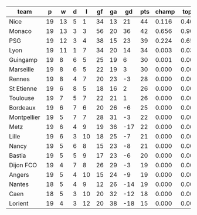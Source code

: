 |    team     | p  | w  | d | l  | gf | ga | gd  | pts | champ | top2  | top3  | top4  |  5-7  | bot4  | bot3  | bot2  |
|-------------|----|----|---|----|----|----|-----|-----|-------|-------|-------|-------|-------|-------|-------|-------|
| Nice        | 19 | 13 | 5 |  1 | 34 | 13 |  21 |  44 | 0.116 | 0.400 | 0.855 | 0.967 | 0.033 | 0.000 | 0.000 | 0.000|
| Monaco      | 19 | 13 | 3 |  3 | 56 | 20 |  36 |  42 | 0.656 | 0.902 | 0.989 | 0.999 | 0.001 | 0.000 | 0.000 | 0.000|
| PSG         | 19 | 12 | 3 |  4 | 38 | 15 |  23 |  39 | 0.224 | 0.656 | 0.939 | 0.989 | 0.010 | 0.000 | 0.000 | 0.000|
| Lyon        | 19 | 11 | 1 |  7 | 34 | 20 |  14 |  34 | 0.003 | 0.034 | 0.154 | 0.607 | 0.353 | 0.000 | 0.000 | 0.000|
| Guingamp    | 19 |  8 | 6 |  5 | 25 | 19 |   6 |  30 | 0.001 | 0.005 | 0.034 | 0.204 | 0.598 | 0.001 | 0.001 | 0.000|
| Marseille   | 19 |  8 | 6 |  5 | 22 | 19 |   3 |  30 | 0.000 | 0.004 | 0.021 | 0.137 | 0.571 | 0.002 | 0.001 | 0.000|
| Rennes      | 19 |  8 | 4 |  7 | 20 | 23 |  -3 |  28 | 0.000 | 0.000 | 0.001 | 0.016 | 0.238 | 0.039 | 0.022 | 0.008|
| St Etienne  | 19 |  6 | 8 |  5 | 18 | 16 |   2 |  26 | 0.000 | 0.000 | 0.002 | 0.021 | 0.303 | 0.025 | 0.013 | 0.006|
| Toulouse    | 19 |  7 | 5 |  7 | 22 | 21 |   1 |  26 | 0.000 | 0.000 | 0.006 | 0.048 | 0.444 | 0.011 | 0.005 | 0.001|
| Bordeaux    | 19 |  6 | 7 |  6 | 20 | 26 |  -6 |  25 | 0.000 | 0.000 | 0.000 | 0.005 | 0.112 | 0.111 | 0.069 | 0.033|
| Montpellier | 19 |  5 | 7 |  7 | 28 | 31 |  -3 |  22 | 0.000 | 0.000 | 0.000 | 0.005 | 0.118 | 0.115 | 0.066 | 0.033|
| Metz        | 19 |  6 | 4 |  9 | 19 | 36 | -17 |  22 | 0.000 | 0.000 | 0.000 | 0.000 | 0.016 | 0.413 | 0.306 | 0.185|
| Lille       | 19 |  6 | 3 | 10 | 18 | 25 |  -7 |  21 | 0.000 | 0.000 | 0.000 | 0.001 | 0.034 | 0.288 | 0.194 | 0.111|
| Nancy       | 19 |  5 | 6 |  8 | 15 | 23 |  -8 |  21 | 0.000 | 0.000 | 0.000 | 0.001 | 0.050 | 0.219 | 0.146 | 0.075|
| Bastia      | 19 |  5 | 5 |  9 | 17 | 23 |  -6 |  20 | 0.000 | 0.000 | 0.000 | 0.000 | 0.029 | 0.315 | 0.215 | 0.129|
| Dijon FCO   | 19 |  4 | 7 |  8 | 26 | 29 |  -3 |  19 | 0.000 | 0.000 | 0.000 | 0.001 | 0.035 | 0.319 | 0.220 | 0.130|
| Angers      | 19 |  5 | 4 | 10 | 15 | 24 |  -9 |  19 | 0.000 | 0.000 | 0.000 | 0.000 | 0.022 | 0.362 | 0.258 | 0.155|
| Nantes      | 18 |  5 | 4 |  9 | 12 | 26 | -14 |  19 | 0.000 | 0.000 | 0.000 | 0.000 | 0.017 | 0.440 | 0.327 | 0.215|
| Caen        | 18 |  5 | 3 | 10 | 20 | 32 | -12 |  18 | 0.000 | 0.000 | 0.000 | 0.000 | 0.014 | 0.504 | 0.391 | 0.261|
| Lorient     | 19 |  4 | 3 | 12 | 20 | 38 | -18 |  15 | 0.000 | 0.000 | 0.000 | 0.000 | 0.001 | 0.838 | 0.766 | 0.657|
